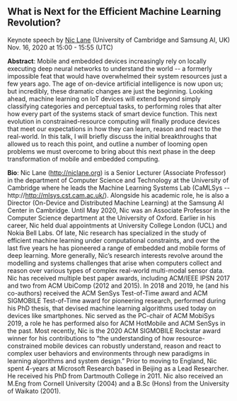 ## What is Next for the Efficient Machine Learning Revolution? 
Keynote speech by [Nic Lane](http://niclane.org/) (University of Cambridge and Samsung AI, UK)  
Nov. 16, 2020 at 15:00 - 15:55 (UTC)

**Abstract**: Mobile and embedded devices increasingly rely on locally executing deep neural networks to understand the world -- a formerly impossible feat that would have overwhelmed their system resources just a few years ago. The age of on-device artificial intelligence is now upon us; but incredibly, these dramatic changes are just the beginning. Looking ahead, machine learning on IoT devices will extend beyond simply classifying categories and perceptual tasks, to performing roles that alter how every part of the systems stack of smart device function. This next evolution in constrained-resource computing will finally produce devices that meet our expectations in how they can learn, reason and react to the real-world. In this talk, I will briefly discuss the initial breakthroughs that allowed us to reach this point, and outline a number of looming open problems we must overcome to bring about this next phase in the deep transformation of mobile and embedded computing.

**Bio**: Nic Lane (http://niclane.org) is a Senior Lecturer (Associate Professor) in the department of Computer Science and Technology at the University of Cambridge where he leads the Machine Learning Systems Lab (CaMLSys -- http://http://mlsys.cst.cam.ac.uk/). Alongside his academic role, he is also a Director (On-Device and Distributed Machine Learning) at the Samsung AI Center in Cambridge. Until May 2020, Nic was an Associate Professor in the Computer Science department at the University of Oxford. Earlier in his career, Nic held dual appointments at University College London (UCL) and Nokia Bell Labs. Of late, Nic research has specialized in the study of efficient machine learning under computational constraints, and over the last five years he has pioneered a range of embedded and mobile forms of deep learning. More generally, Nic’s research interests revolve around the modelling and systems challenges that arise when computers collect and reason over various types of complex real-world multi-modal sensor data. Nic has received multiple best paper awards, including ACM/IEEE IPSN 2017 and two from ACM UbiComp (2012 and 2015). In 2018 and 2019, he (and his co-authors) received the ACM SenSys Test-of-Time award and ACM SIGMOBILE Test-of-Time award for pioneering research, performed during his PhD thesis, that devised machine learning algorithms used today on devices like smartphones. Nic served as the PC-chair of ACM MobiSys 2019, a role he has performed also for ACM HotMobile and ACM SenSys in the past. Most recently, Nic is the 2020 ACM SIGMOBILE Rockstar award winner for his contributions to “the understanding of how resource-constrained mobile devices can robustly understand, reason and react to complex user behaviors and environments through new paradigms in learning algorithms and system design.” Prior to moving to England, Nic spent 4-years at Microsoft Research based in Beijing as a Lead Researcher. He received his PhD from Dartmouth College in 2011. Nic also received an M.Eng from Cornell University (2004) and a B.Sc (Hons) from the University of Waikato (2001).
